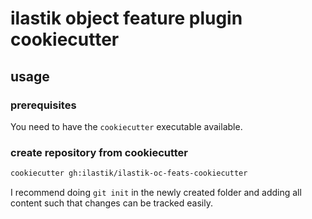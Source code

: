 # ilastik object feature plugin cookiecutter

## usage

### prerequisites

You need to have the `cookiecutter` executable available.

### create repository from cookiecutter

```bash
cookiecutter gh:ilastik/ilastik-oc-feats-cookiecutter
```

I recommend doing `git init` in the newly created folder and adding
all content such that changes can be tracked easily.
